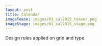 ```yaml
---
layout: post
title: Calendar
imageTease: images/01_cal2015_teaser.png
imageStage: images/01_cal2015_stage.png
---
```


Design rules applied on grid and type.

